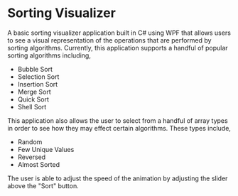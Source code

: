 # Sorting Visualizer
A basic sorting visualizer application built in C# using WPF that allows users to see a visual representation of the operations that are performed by sorting algorithms. Currently, this application supports a handful of popular sorting algorithms including,

- Bubble Sort
- Selection Sort
- Insertion Sort
- Merge Sort
- Quick Sort
- Shell Sort

This application also allows the user to select from a handful of array types in order to see how they may effect certain algorithms. These types include,

- Random
- Few Unique Values
- Reversed
- Almost Sorted

The user is able to adjust the speed of the animation by adjusting the slider above the "Sort" button.